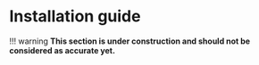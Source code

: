 # Installation guide

!!! warning
    **This section is under construction and should not be considered as accurate yet.**